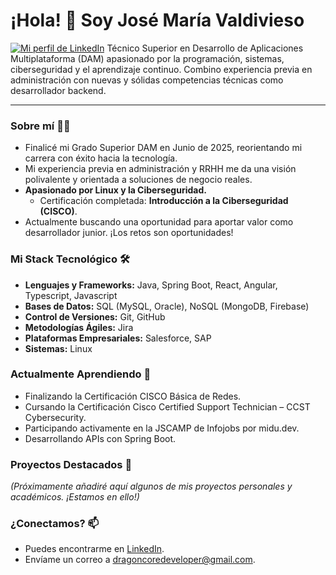 # ¡Hola! 👋 Soy José María Valdivieso

[![Mi perfil de LinkedIn](https://img.shields.io/badge/LinkedIn-0077B5?style=for-the-badge&logo=linkedin&logoColor=white)](https://www.linkedin.com/in/jos%C3%A9-mar%C3%ADa-valdivieso-a4b03b2ab/) Técnico Superior en Desarrollo de Aplicaciones Multiplataforma (DAM) apasionado por la programación, sistemas, ciberseguridad y el aprendizaje continuo. Combino experiencia previa en administración con nuevas y sólidas competencias técnicas como desarrollador backend.

---

### Sobre mí 👨‍💻

* Finalicé mi Grado Superior DAM en Junio de 2025, reorientando mi carrera con éxito hacia la tecnología.
* Mi experiencia previa en administración y RRHH me da una visión polivalente y orientada a soluciones de negocio reales.
* **Apasionado por Linux y la Ciberseguridad.**
    * Certificación completada: **Introducción a la Ciberseguridad (CISCO)**.
* Actualmente buscando una oportunidad para aportar valor como desarrollador junior. ¡Los retos son oportunidades!

### Mi Stack Tecnológico 🛠️

* **Lenguajes y Frameworks:** Java, Spring Boot, React, Angular, Typescript, Javascript
* **Bases de Datos:** SQL (MySQL, Oracle), NoSQL (MongoDB, Firebase)
* **Control de Versiones:** Git, GitHub
* **Metodologías Ágiles:** Jira
* **Plataformas Empresariales:** Salesforce, SAP
* **Sistemas:** Linux

### Actualmente Aprendiendo 🌱

* Finalizando la Certificación CISCO Básica de Redes.
* Cursando la Certificación Cisco Certified Support Technician – CCST Cybersecurity.
* Participando activamente en la JSCAMP de Infojobs por midu.dev.
* Desarrollando APIs con Spring Boot.

### Proyectos Destacados 🚀

*(Próximamente añadiré aquí algunos de mis proyectos personales y académicos. ¡Estamos en ello!)*

### ¿Conectamos? 📫

* Puedes encontrarme en [LinkedIn](https://www.linkedin.com/in/jos%C3%A9-mar%C3%ADa-valdivieso-a4b03b2ab/).
* Envíame un correo a [dragoncoredeveloper@gmail.com](mailto:dragoncoredeveloper@gmail.com).
